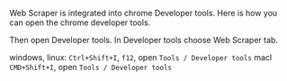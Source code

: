 
Web Scraper is integrated into chrome Developer tools. Here is how you can open the chrome developer tools.

Then open Developer tools. In Developer tools choose Web Scraper tab.

windows, linux: `Ctrl+Shift+I`, `f12`, open `Tools / Developer tools`
macl `CMD+Shift+I`, open `Tools / Developer tools`